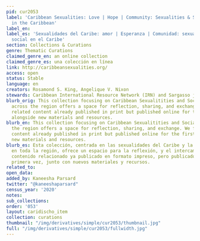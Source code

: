 ```yaml
---
pid: cur2053
label: 'Caribbean Sexualities: Love | Hope | Community: Sexualities & Social Justice
  in the Caribbean'
label_en:
label_es: 'Sexualidades del Caribe: amor | Esperanza | Comunidad: sexualidades y justicia
  social en el Caribe'
section: Collections & Curations
genre: Thematic Curations
claimed_genre_en: an online collection
claimed_genre_es: una colección en línea
link: http://caribbeansexualities.org/
access: open
status: Stable
language: en
creators: Rosamond S. King, Angelique V. Nixon
stewards: Caribbean International Resource Network (IRN) and Sargasso journal
blurb_orig: This collection focusing on Caribbean Sexualitities and Social Justice
  across the region offers a space for reflection, sharing, and exchange. We feature
  related content already published in print but published online for the first time,
  alongside new materials and resources.
blurb_en: This collection focusing on Caribbean Sexualitities and Social Justice across
  the region offers a space for reflection, sharing, and exchange. We feature related
  content already published in print but published online for the first time, alongside
  new materials and resources.
blurb_es: Esta colección, centrada en las sexualidades del Caribe y la justicia social
  en toda la región, ofrece un espacio para la reflexión, y el intercambio. Presentamos
  contenido relacionado ya publicado en formato impreso, pero publicado en línea por
  primera vez, junto con nuevos materiales y recursos.
related_to:
open_data:
added_by: Kaneesha Parsard
twitter: "@kaneeshaparsard"
census_year: '2020'
notes:
sub_collections:
order: '053'
layout: caridischo_item
collection: curations
thumbnail: "/img/derivatives/simple/cur2053/thumbnail.jpg"
full: "/img/derivatives/simple/cur2053/fullwidth.jpg"
---
```

